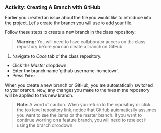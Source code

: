 ### Activity: Creating A Branch with GitHub

Earlier you created an issue about the file you would like to introduce into the project. Let's create the branch you will use to add your file.

Follow these steps to create a new branch in the class repository:


> **Warning:** You will need to have collaborator access on the class repository before you can create a branch on GitHub.

1. Navigate to *Code* tab of the class repository.
- Click the *Master* dropdown.
- Enter the branch name 'github-username-hometown'.
- Press `Enter`.

When you create a new branch on GitHub, you are automatically switched to your branch. Now, any changes you make to the files in the repository will be applied to this new branch.

> **Note:** A word of caution. When you return to the repository or click the top level repository link, notice that GitHub automatically assumes you want to see the items on the master branch. If you want to continue working on a feature branch, you will need to reselect it using the branch dropdown.
